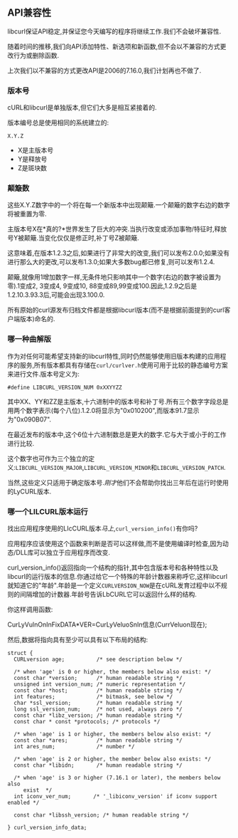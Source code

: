 
## API兼容性

libcurl保证API稳定,并保证您今天编写的程序将继续工作.我们不会破坏兼容性.

随着时间的推移,我们向API添加特性、新选项和新函数,但不会以不兼容的方式更改行为或删除函数.

上次我们以不兼容的方式更改API是2006的7.16.0,我们计划再也不做了.

### 版本号

cURL和libcurl是单独版本,但它们大多是相互紧接着的.

版本编号总是使用相同的系统建立的:

```
X.Y.Z
```

-   X是主版本号
-   Y是释放号
-   Z是斑块数

### 颠簸数

这些X.Y.Z数字中的一个将在每一个新版本中出现颠簸.一个颠簸的数字右边的数字将被重置为零.

主版本号X在*真的?*世界发生了巨大的冲突.当执行改变或添加事物/特征时,释放号Y被颠簸.当变化仅仅是修正时,补丁号Z被颠簸.

这意味着,在版本1.2.3之后,如果进行了非常大的改变,我们可以发布2.0.0;如果没有进行那么大的更改,可以发布1.3.0;如果大多数bug都已修复,则可以发布1.2.4.

颠簸,就像用1增加数字一样,无条件地只影响其中一个数字(右边的数字被设置为零).1变成2, 3变成4, 9变成10, 88变成89,99变成100.因此,1.2.9之后是1.2.10.3.93.3后,可能会出现3.100.0.

所有原始的curl源发布归档文件都是根据libcurl版本(而不是根据前面提到的curl客户端版本)命名的.

### 哪一种曲解版

作为对任何可能希望支持新的libcurl特性,同时仍然能够使用旧版本构建的应用程序的服务,所有版本都具有存储在`curl/curlver.h`使用可用于比较的静态编号方案来进行文件.版本号定义为:

```
#define LIBCURL_VERSION_NUM 0xXXYYZZ
```

其中XX、YY和ZZ是主版本,十六进制中的版本号和补丁号.所有三个数字字段总是用两个数字表示(每个八位).1.2.0将显示为"0x010200",而版本91.7显示为"0x090B07".

在最近发布的版本中,这个6位十六进制数总是更大的数字.它与大于或小于的工作进行比较.

这个数字也可作为三个独立的定义:`LIBCURL_VERSION_MAJOR`,`LIBCURL_VERSION_MINOR`和`LIBCURL_VERSION_PATCH`.

当然,这些定义只适用于确定版本号.*刚才*他们不会帮助你找出三年后在运行时使用的LyCURL版本.

### 哪一个LILCURL版本运行

找出应用程序使用的LIcCURL版本*马上*,`curl_version_info()`有你吗?

应用程序应该使用这个函数来判断是否可以这样做,而不是使用编译时检查,因为动态/DLL库可以独立于应用程序而改变.

curl_version_info()返回指向一个结构的指针,其中包含版本号和各种特性以及libcurl的运行版本的信息.你通过给它一个特殊的年龄计数器来称呼它,这样libcurl就知道它的"年龄".年龄是一个定义`CURLVERSION_NOW`是在cURL发育过程中以不规则的间隔增加的计数器.年龄号告诉LbCURL它可以返回什么样的结构.

你这样调用函数:

CurLyVulnOnInFixDATA\*VER=CurLyVeluoSnIn信息(CurrVeluon现在);

然后,数据将指向具有至少可以具有以下布局的结构:

```
struct {
  CURLversion age;          /* see description below */

  /* when 'age' is 0 or higher, the members below also exist: */
  const char *version;      /* human readable string */
  unsigned int version_num; /* numeric representation */
  const char *host;         /* human readable string */
  int features;             /* bitmask, see below */
  char *ssl_version;        /* human readable string */
  long ssl_version_num;     /* not used, always zero */
  const char *libz_version; /* human readable string */
  const char * const *protocols; /* protocols */

  /* when 'age' is 1 or higher, the members below also exist: */
  const char *ares;         /* human readable string */
  int ares_num;             /* number */

  /* when 'age' is 2 or higher, the member below also exists: */
  const char *libidn;       /* human readable string */

  /* when 'age' is 3 or higher (7.16.1 or later), the members below also
     exist  */
  int iconv_ver_num;       /* '_libiconv_version' if iconv support enabled */

  const char *libssh_version; /* human readable string */

} curl_version_info_data;
```
